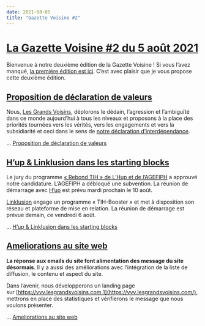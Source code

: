 ```yaml
---
date: 2021-08-05
title: "Gazette Voisine #2"
---
```

# [La Gazette Voisine #2 du 5 août 2021](https://forum.lesgrandsvoisins.com/t/la-gazette-voisine-2-2021-08-05/46)

Bienvenue à notre deuxième édition de la Gazette Voisine ! Si vous l’avez manqué, [la première édition est ici](https://forum.lesgrandsvoisins.com/t/la-gazette-voisine-1/30). C’est avec plaisir que je vous propose cette deuxième édition.

## [](https://forum.lesgrandsvoisins.com/t/la-gazette-voisine-2-2021-08-05/46#proposition-de-dclaration-de-valeurshttpsforumlesgrandsvoisinscomtdeclaration-de-valeurs-proposition45-2)[Proposition de déclaration de valeurs](https://forum.lesgrandsvoisins.com/t/declaration-de-valeurs-proposition/45)

Nous, [Les Grands Voisins](https://forum.lesgrandsvoisins.com/), déplorons le dédain, l’agression et l’ambiguïté dans ce monde aujourd’hui à tous les niveaux et proposons à la place des priorités tournées vers les vérités, vers les engagements et vers la subsidiarité et ceci dans le sens de [notre déclaration d’interdépendance](https://forum.lesgrandsvoisins.com/t/declaration-dinterdependance/11).

… [Proposition de déclaration de valeurs](https://forum.lesgrandsvoisins.com/t/declaration-de-valeurs-proposition/45)

## [](https://forum.lesgrandsvoisins.com/t/la-gazette-voisine-2-2021-08-05/46#hup-linklusion-dans-les-starting-blockshttpsforumlesgrandsvoisinscomthup-linklusion-dans-les-starting-blocks38-3)[H’up & Linklusion dans les starting blocks](https://forum.lesgrandsvoisins.com/t/hup-linklusion-dans-les-starting-blocks/38)

Le jury du programme [« Rebond TIH » de L’Hup et de l’AGEFIPH](https://h-up.fr/rebonds-tih/) a approuvé notre candidature. L’AGEFIPH a débloqué une subvention. La réunion de démarrage avec [H’up](https://www.h-up.fr/) est prévu mardi prochain le 10 août.

[Linklusion](https://www.linkclusion.fr/) engage un programme « TIH-Booster » et met à disposition son réseau et plateforme de mise en relation. La réunion de démarrage est prévue demain, ce vendredi 6 août.

… [H’up & Linklusion dans les starting blocks](https://forum.lesgrandsvoisins.com/t/hup-linklusion-dans-les-starting-blocks/38)

## [](https://forum.lesgrandsvoisins.com/t/la-gazette-voisine-2-2021-08-05/46#ameliorations-au-site-webhttpsforumlesgrandsvoisinscomtameliorations-a-mailing-lesgrandsvoisins-com54-4)[Ameliorations au site web](https://forum.lesgrandsvoisins.com/t/ameliorations-a-mailing-lesgrandsvoisins-com/54)

**La réponse aux emails du site font alimentation des message du site désormais**. Il y a aussi des améliorations avec l’intégration de la liste de diffusion, le contenu et aspect du site.

Dans l’avenir, nous développerons un landing page sur [https://vvv.lesgrandsvoisins.com 1](https://vvv.lesgrandsvoisins.com/), mettrons en place des statistiques et vérifierons le message que nous voulons présenter.

… [Ameliorations au site web](https://forum.lesgrandsvoisins.com/t/ameliorations-a-mailing-lesgrandsvoisins-com/54)